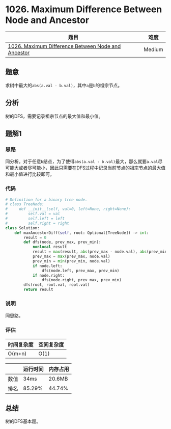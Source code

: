 # 1026. Maximum Difference Between Node and Ancestor

| 题目 | 难度 |
| ---- | ---- |
| [1026. Maximum Difference Between Node and Ancestor](https://leetcode.com/problems/maximum-difference-between-node-and-ancestor/) | Medium |

## 题意

求树中最大的`abs(a.val - b.val)`，其中`a`是`b`的祖宗节点。

## 分析

树的DFS，需要记录祖宗节点的最大值和最小值。

## 题解1

### 思路

同分析。对于任意`b`结点，为了使得`abs(a.val - b.val)`最大，那么就要`a.val`尽可能大或者尽可能小，因此只需要在DFS过程中记录当前节点的祖宗节点的最大值和最小值进行比较即可。

### 代码

```python
# Definition for a binary tree node.
# class TreeNode:
#     def __init__(self, val=0, left=None, right=None):
#         self.val = val
#         self.left = left
#         self.right = right
class Solution:
    def maxAncestorDiff(self, root: Optional[TreeNode]) -> int:
        result = 0
        def dfs(node, prev_max, prev_min):
            nonlocal result
            result = max(result, abs(prev_max - node.val), abs(prev_min - node.val))
            prev_max = max(prev_max, node.val)
            prev_min = min(prev_min, node.val)
            if node.left:
                dfs(node.left, prev_max, prev_min)
            if node.right:
                dfs(node.right, prev_max, prev_min)
        dfs(root, root.val, root.val)
        return result
```

### 说明

同思路。

### 评估

| 时间复杂度 | 空间复杂度 |
| ---- | ---- |
| O(m+n) | O(1) |

| | 运行时间 | 内存占用 |
| ---- | ---- | ---- |
| 数值 | 34ms | 20.6MB |
| 排名 | 85.29% | 44.74% |

## 总结

树的DFS基本题。
